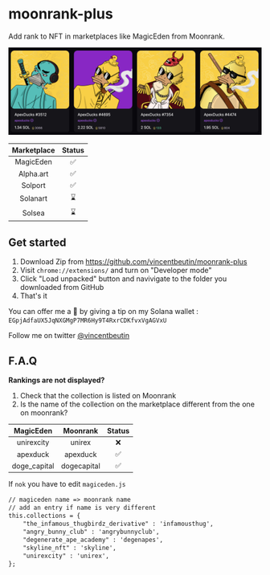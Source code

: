 # moonrank-plus

Add rank to NFT in marketplaces like MagicEden from Moonrank.

![screenshot](screenshot.png)


| Marketplace        | Status           |
|:-------------:|:-------------:|
| MagicEden      | ✅ |
| Alpha.art      | ✅ |
| Solport      | ✅ |
| Solanart      | ⌛️      |
| Solsea | ⌛      |

Get started
-
1. Download Zip from https://github.com/vincentbeutin/moonrank-plus
2. Visit `chrome://extensions/` and turn on "Developer mode"
3. Click "Load unpacked" button and navivigate to the folder you downloaded from GitHub
4. That's it

You can offer me a 🍺 by giving a tip on my Solana wallet :
`EGpjAdfaUX5JqNXGMgP7MR6Hy9T4RxrCDKfvxVgAGVxU`

Follow me on twitter [@vincentbeutin](https://twitter.com/vincentbeutin)


F.A.Q
-
**Rankings are not displayed?**
1. Check that the collection is listed on Moonrank
2. Is the name of the collection on the marketplace different from the one on moonrank?

| MagicEden        | Moonrank           | Status  |
|:-------------:|:-------------:|:-----:|
| unirexcity      | unirex | ❌ |
| apexduck      | apexduck      |   ✅ |
| doge_capital | dogecapital      |    ✅ |

If `nok` you have to edit `magiceden.js`
```
// magiceden name => moonrank name
// add an entry if name is very different
this.collections = {
    "the_infamous_thugbirdz_derivative" : 'infamousthug',
    "angry_bunny_club" : 'angrybunnyclub',
    "degenerate_ape_academy" : 'degenapes',
    "skyline_nft" : 'skyline',
    "unirexcity" : 'unirex',
};
```
